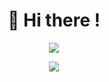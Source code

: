 <h1 align="center">👋 Hi there !</h1>

<p align="center" width="100%">
  <img src="https://raw.githubusercontent.com/kieuvu/github-stats/master/generated/languages.svg#gh-dark-light-only"/>
</p>

<p align="center" width="100%">
  <img src="https://raw.githubusercontent.com/kieuvu/github-stats/master/generated/overview.svg#gh-dark-light-only"/>
</p>

